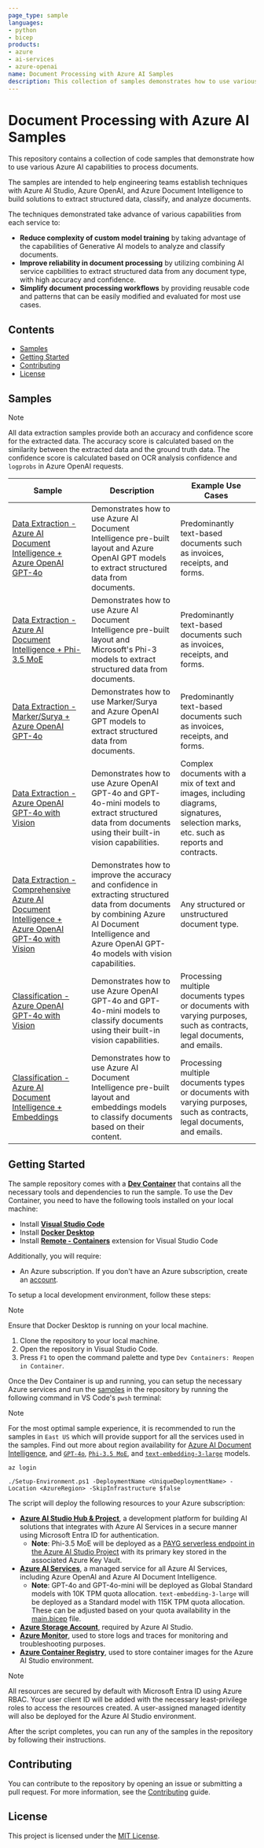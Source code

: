 ```yaml
---
page_type: sample
languages:
- python
- bicep
products:
- azure
- ai-services
- azure-openai
name: Document Processing with Azure AI Samples
description: This collection of samples demonstrates how to use various Azure AI capabilities to build solution to extract structured data, classify, and analyze documents.
---
```


# Document Processing with Azure AI Samples

This repository contains a collection of code samples that demonstrate how to use various Azure AI capabilities to process documents.

The samples are intended to help engineering teams establish techniques with Azure AI Studio, Azure OpenAI, and Azure Document Intelligence to build solutions to extract structured data, classify, and analyze documents.

The techniques demonstrated take advance of various capabilities from each service to:

- **Reduce complexity of custom model training** by taking advantage of the capabilities of Generative AI models to analyze and classify documents.
- **Improve reliability in document processing** by utilizing combining AI service capbilities to extract structured data from any document type, with high accuracy and confidence.
- **Simplify document processing workflows** by providing reusable code and patterns that can be easily modified and evaluated for most use cases.

## Contents

- [Samples](#samples)
- [Getting Started](#getting-started)
- [Contributing](#contributing)
- [License](#license)

## Samples

> [!NOTE]
> All data extraction samples provide both an accuracy and confidence score for the extracted data. The accuracy score is calculated based on the similarity between the extracted data and the ground truth data. The confidence score is calculated based on OCR analysis confidence and `logprobs` in Azure OpenAI requests.

| Sample                                                                                             | Description                                                                                                                                    | Example Use Cases                                                         |
| -------------------------------------------------------------------------------------------------- | ---------------------------------------------------------------------------------------------------------------------------------------------- | ------------------------------------------------------------------------- |
| [Data Extraction - Azure AI Document Intelligence + Azure OpenAI GPT-4o](./samples/extraction/text-based/document-intelligence-openai.ipynb) | Demonstrates how to use Azure AI Document Intelligence pre-built layout and Azure OpenAI GPT models to extract structured data from documents. | Predominantly text-based documents such as invoices, receipts, and forms. |
| [Data Extraction - Azure AI Document Intelligence + Phi-3.5 MoE](./samples/extraction/text-based/document-intelligence-phi.ipynb) | Demonstrates how to use Azure AI Document Intelligence pre-built layout and Microsoft's Phi-3 models to extract structured data from documents. | Predominantly text-based documents such as invoices, receipts, and forms. |
| [Data Extraction - Marker/Surya + Azure OpenAI GPT-4o](./samples/extraction/text-based/marker-surya-openai.ipynb) | Demonstrates how to use Marker/Surya and Azure OpenAI GPT models to extract structured data from documents. | Predominantly text-based documents such as invoices, receipts, and forms. |
| [Data Extraction - Azure OpenAI GPT-4o with Vision](./samples/extraction/vision-based/openai.ipynb) | Demonstrates how to use Azure OpenAI GPT-4o and GPT-4o-mini models to extract structured data from documents using their built-in vision capabilities. | Complex documents with a mix of text and images, including diagrams, signatures, selection marks, etc. such as reports and contracts. |
| [Data Extraction - Comprehensive Azure AI Document Intelligence + Azure OpenAI GPT-4o with Vision](./samples/extraction/vision-based/comprehensive.ipynb) | Demonstrates how to improve the accuracy and confidence in extracting structured data from documents by combining Azure AI Document Intelligence and Azure OpenAI GPT-4o models with vision capabilities. | Any structured or unstructured document type. |
| [Classification - Azure OpenAI GPT-4o with Vision](./samples/classification/openai.ipynb) | Demonstrates how to use Azure OpenAI GPT-4o and GPT-4o-mini models to classify documents using their built-in vision capabilities. | Processing multiple documents types or documents with varying purposes, such as contracts, legal documents, and emails. |
| [Classification - Azure AI Document Intelligence + Embeddings](./samples/classification/document-intelligence-embeddings.ipynb) | Demonstrates how to use Azure AI Document Intelligence pre-built layout and embeddings models to classify documents based on their content. | Processing multiple documents types or documents with varying purposes, such as contracts, legal documents, and emails. |

## Getting Started

The sample repository comes with a [**Dev Container**](./.devcontainer/README.md) that contains all the necessary tools and dependencies to run the sample. To use the Dev Container, you need to have the following tools installed on your local machine:

- Install [**Visual Studio Code**](https://code.visualstudio.com/download)
- Install [**Docker Desktop**](https://www.docker.com/products/docker-desktop)
- Install [**Remote - Containers**](https://marketplace.visualstudio.com/items?itemName=ms-vscode-remote.remote-containers) extension for Visual Studio Code

Additionally, you will require:

- An Azure subscription. If you don't have an Azure subscription, create an [account](https://azure.microsoft.com/en-us/).

To setup a local development environment, follow these steps:

> [!NOTE]
> Ensure that Docker Desktop is running on your local machine.

1. Clone the repository to your local machine.
2. Open the repository in Visual Studio Code.
3. Press `F1` to open the command palette and type `Dev Containers: Reopen in Container`.

Once the Dev Container is up and running, you can setup the necessary Azure services and run the [samples](#samples) in the repository by running the following command in VS Code's `pwsh` terminal:

> [!NOTE]
> For the most optimal sample experience, it is recommended to run the samples in `East US` which will provide support for all the services used in the samples. Find out more about region availability for [Azure AI Document Intelligence](https://learn.microsoft.com/en-us/azure/ai-services/document-intelligence/concept-layout?view=doc-intel-4.0.0&tabs=sample-code), and [`GPT-4o`](https://learn.microsoft.com/en-us/azure/ai-services/openai/concepts/models#standard-and-global-standard-deployment-model-quota), [`Phi-3.5 MoE`](https://azure.microsoft.com/en-us/pricing/details/phi-3/), and [`text-embedding-3-large`](https://learn.microsoft.com/en-us/azure/ai-services/openai/concepts/models#standard-deployment-model-availability) models.

```pwsh
az login

./Setup-Environment.ps1 -DeploymentName <UniqueDeploymentName> -Location <AzureRegion> -SkipInfrastructure $false
```

The script will deploy the following resources to your Azure subscription:

- [**Azure AI Studio Hub & Project**](https://learn.microsoft.com/en-us/azure/ai-studio/what-is-ai-studio), a development platform for building AI solutions that integrates with Azure AI Services in a secure manner using Microsoft Entra ID for authentication.
  - **Note**: Phi-3.5 MoE will be deployed as a [PAYG serverless endpoint in the Azure AI Studio Project](https://ai.azure.com/explore/models/Phi-3.5-MoE-instruct/version/4/registry/azureml?tid=ffd04b18-2c0c-4078-82eb-4d8558089235) with its primary key stored in the associated Azure Key Vault.
- [**Azure AI Services**](https://learn.microsoft.com/en-us/azure/ai-services/what-are-ai-services), a managed service for all Azure AI Services, including Azure OpenAI and Azure AI Document Intelligence.
  - **Note**: GPT-4o and GPT-4o-mini will be deployed as Global Standard models with 10K TPM quota allocation. `text-embedding-3-large` will be deployed as a Standard model with 115K TPM quota allocation. These can be adjusted based on your quota availability in the [main.bicep](./infra/main.bicep) file.
- [**Azure Storage Account**](https://learn.microsoft.com/en-us/azure/storage/common/storage-introduction), required by Azure AI Studio.
- [**Azure Monitor**](https://learn.microsoft.com/en-us/azure/azure-monitor/overview), used to store logs and traces for monitoring and troubleshooting purposes.
- [**Azure Container Registry**](https://learn.microsoft.com/en-us/azure/container-registry/container-registry-intro), used to store container images for the Azure AI Studio environment.

> [!NOTE]
> All resources are secured by default with Microsoft Entra ID using Azure RBAC. Your user client ID will be added with the necessary least-privilege roles to access the resources created. A user-assigned managed identity will also be deployed for the Azure AI Studio environment.

After the script completes, you can run any of the samples in the repository by following their instructions.

## Contributing

You can contribute to the repository by opening an issue or submitting a pull request. For more information, see the [Contributing](./CONTRIBUTING.md) guide.

## License

This project is licensed under the [MIT License](./LICENSE).
